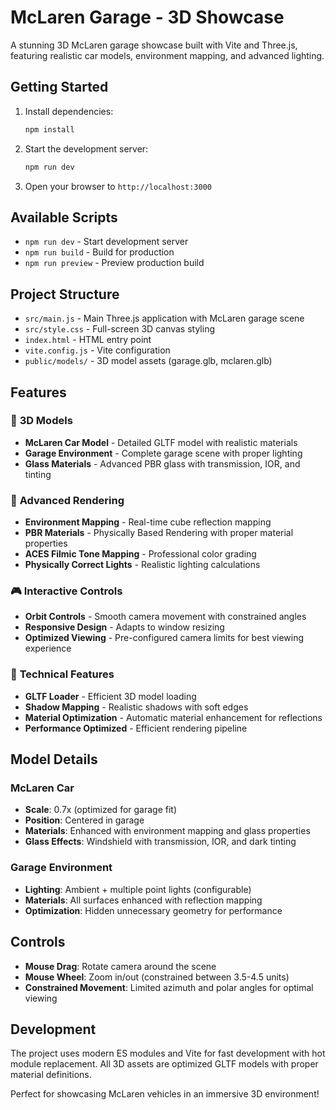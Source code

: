 # McLaren Garage - 3D Showcase

A stunning 3D McLaren garage showcase built with Vite and Three.js, featuring realistic car models, environment mapping, and advanced lighting.

## Getting Started

1. Install dependencies:

   ```bash
   npm install
   ```

2. Start the development server:

   ```bash
   npm run dev
   ```

3. Open your browser to `http://localhost:3000`

## Available Scripts

- `npm run dev` - Start development server
- `npm run build` - Build for production
- `npm run preview` - Preview production build

## Project Structure

- `src/main.js` - Main Three.js application with McLaren garage scene
- `src/style.css` - Full-screen 3D canvas styling
- `index.html` - HTML entry point
- `vite.config.js` - Vite configuration
- `public/models/` - 3D model assets (garage.glb, mclaren.glb)

## Features

### 🚗 **3D Models**

- **McLaren Car Model** - Detailed GLTF model with realistic materials
- **Garage Environment** - Complete garage scene with proper lighting
- **Glass Materials** - Advanced PBR glass with transmission, IOR, and tinting

### 🎨 **Advanced Rendering**

- **Environment Mapping** - Real-time cube reflection mapping
- **PBR Materials** - Physically Based Rendering with proper material properties
- **ACES Filmic Tone Mapping** - Professional color grading
- **Physically Correct Lights** - Realistic lighting calculations

### 🎮 **Interactive Controls**

- **Orbit Controls** - Smooth camera movement with constrained angles
- **Responsive Design** - Adapts to window resizing
- **Optimized Viewing** - Pre-configured camera limits for best viewing experience

### 🔧 **Technical Features**

- **GLTF Loader** - Efficient 3D model loading
- **Shadow Mapping** - Realistic shadows with soft edges
- **Material Optimization** - Automatic material enhancement for reflections
- **Performance Optimized** - Efficient rendering pipeline

## Model Details

### McLaren Car

- **Scale**: 0.7x (optimized for garage fit)
- **Position**: Centered in garage
- **Materials**: Enhanced with environment mapping and glass properties
- **Glass Effects**: Windshield with transmission, IOR, and dark tinting

### Garage Environment

- **Lighting**: Ambient + multiple point lights (configurable)
- **Materials**: All surfaces enhanced with reflection mapping
- **Optimization**: Hidden unnecessary geometry for performance

## Controls

- **Mouse Drag**: Rotate camera around the scene
- **Mouse Wheel**: Zoom in/out (constrained between 3.5-4.5 units)
- **Constrained Movement**: Limited azimuth and polar angles for optimal viewing

## Development

The project uses modern ES modules and Vite for fast development with hot module replacement. All 3D assets are optimized GLTF models with proper material definitions.

Perfect for showcasing McLaren vehicles in an immersive 3D environment!
